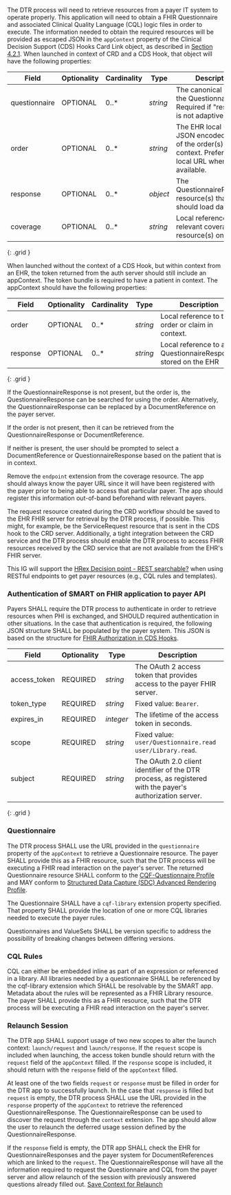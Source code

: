The DTR process will need to retrieve resources from a payer IT system to operate properly. This application will need to obtain a FHIR Questionnaire and associated Clinical Quality Language (CQL) logic files in order to execute. The information needed to obtain the required resources will be provided as escaped JSON in the `appContext` property of the Clinical Decision Support (CDS) Hooks Card Link object, as described in [Section 4.2.1](specification__cds_hooks.html#use-of-cardlinks). When launched in context of CRD and a CDS Hook, that object will have the following properties:

| Field    | Optionality | Cardinality | Type  | Description |
| -------- | ----------- | ------      | -------- | ----------- |
| questionnaire | OPTIONAL    |0..*| *string* | The canonical URL of the Questionnaire(s).  Required if "response" is not adaptive.  |
| order  | OPTIONAL    |0..*| *string* | The EHR local URL or JSON encoded content of the order(s) in context.  Prefer EHR local URL when available. |
| response  | OPTIONAL    |0..*| *object* | The QuestionnaireResponse resource(s) that DTR should load data from |
| coverage  | OPTIONAL    |0..*| *string* | Local reference to relevant coverage resource(s) on EHR |
{: .grid } 

When launched without the context of a CDS Hook, but within context from an EHR, the token returned from the auth server should still include an appContext.  The token bundle is required to have a patient in context.  The appContext should have the following properties:

| Field    | Optionality | Cardinality | Type  | Description |
| -------- | ----------- | ------      | -------- | ----------- |
| order  | OPTIONAL    |0..*| *string* | Local reference to the order or claim in context. |
| response  | OPTIONAL    |0..*| *string* | Local reference to a QuestionnaireResponse stored on the EHR |
{: .grid } 

If the QuestionnaireResponse is not present, but the order is, the QuestionnaireResponse can be searched for using the order. Alternatively, the QuestionnaireResponse can be replaced by a DocumentReference on the payer server.  

If the order is not present, then it can be retrieved from the QuestionnaireResponse or DocumentReference.  

If neither is present, the user should be prompted to select a DocumentReference or QuestionnaireResponse based on the patient that is in context.

Remove the `endpoint` extension from the coverage resource. The app should always know the payer URL since it will have been registered with the payer prior to being able to access that particular payer. The app should register this information out-of-band beforehand with relevant payers.  

The request resource created during the CRD workflow should be saved to the EHR FHIR server for retrieval by the DTR process, if possible. This might, for example, be the ServiceRequest resource that is sent in the CDS hook to the CRD server. Additionally, a tight integration between the CRD service and the DTR process should enable the DTR process to access FHIR resources received by the CRD service that are not available from the EHR's FHIR server.

This IG will support the [HRex Decision point - REST searchable?](http://build.fhir.org/ig/HL7/davinci-ehrx/exchanging.html#rest-searchable) when using RESTful endpoints to get payer resources (e.g., CQL rules and templates).

### Authentication of SMART on FHIR application to payer API
Payers SHALL require the DTR process to authenticate in order to retrieve resources when PHI is exchanged, and SHOULD required authentication in other situations. In the case that authentication is required, the following JSON structure SHALL be populated by the payer system. This JSON is based on the structure for [FHIR Authorization in CDS Hooks](https://cds-hooks.hl7.org/1.0/#fhir-resource-access).

| Field | Optionality | Type | Description |
| ----- | ----------- | ---- | ----------- |
| access_token | REQUIRED | *string* | The OAuth 2 access token that provides access to the payer FHIR server. |
| token_type | REQUIRED | *string* | Fixed value: `Bearer`. |
| expires_in | REQUIRED | *integer* | The lifetime of the access token in seconds. |
| scope | REQUIRED | *string* | Fixed value: `user/Questionnaire.read user/Library.read`. |
| subject | REQUIRED | *string* | The OAuth 2.0 client identifier of the DTR process, as registered with the payer's authorization server. |
{: .grid } 

### Questionnaire
The DTR process SHALL use the URL provided in the `questionnaire` property of the `appContext` to retrieve a Questionnaire resource. The payer SHALL provide this as a FHIR resource, such that the DTR process will be executing a FHIR read interaction on the payer's server. The returned Questionnaire resource SHALL conform to the [CQF-Questionnaire Profile](http://hl7.org/fhir/R4/cqf-questionnaire.html) and MAY conform to [Structured Data Capture (SDC) Advanced Rendering Profile]({{site.data.fhir.ver.hl7_fhir_uv_sdc}}/rendering.html).

The Questionnaire SHALL have a `cqf-library` extension property specified. That property SHALL provide the location of one or more CQL libraries needed to execute the payer rules.

Questionnaires and ValueSets SHALL be version specific to address the possibility of breaking changes between differing versions.

### CQL Rules
CQL can either be embedded inline as part of an expression or referenced in a library.  All libraries needed by a questionnaire SHALL be referenced by the cqf-library extension which SHALL be resolvable by the SMART app. Metadata about the rules will be represented as a FHIR Library resource. The payer SHALL provide this as a FHIR resource, such that the DTR process will be executing a FHIR read interaction on the payer's server.

### Relaunch Session
The DTR app SHALL support usage of two new scopes to alter the launch context: `launch/request` and `launch/response`.  If the `request` scope is included when launching, the access token bundle should return with the `request` field of the `appContext` filled.  If the `response` scope is included, it should return with the `response` field of the `appContext` filled.  

At least one of the two fields `request` or `response` must be filled in order for the DTR app to successfully launch. In the case that `response` is filled but `request` is empty, the DTR process SHALL use the URL provided in the `response` property of the `appContext` to retrieve the referenced QuestionnaireResponse. The QuestionnaireResponse can be used to discover the request through the `context` extension. The app should allow the user to relaunch the deferred usage session defined by the QuestionnaireResponse. 

If the `response` field is empty, the DTR app SHALL check the EHR for QuestionnaireResponses and the payer system for DocumentReferences which are linked to the `request`. The QuestionnaireResponse will have all the information required to request the Questionnaire and CQL from the payer server and allow relaunch of the session with previously answered questions already filled out. [Save Context for Relaunch](specification__behaviors__persisting_application_state.html#how-dtr-saves-context-of-dtr-for-a-relaunch)

